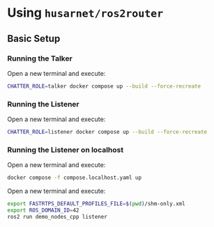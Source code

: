 # Using `husarnet/ros2router`

## Basic Setup

### Running the Talker

Open a new terminal and execute:

```bash
CHATTER_ROLE=talker docker compose up --build --force-recreate
```

### Running the Listener

Open a new terminal and execute:

```bash
CHATTER_ROLE=listener docker compose up --build --force-recreate
```

### Running the Listener on localhost

Open a new terminal and execute:

```bash
docker compose -f compose.localhost.yaml up
```

Open a new terminal and execute:

```bash
export FASTRTPS_DEFAULT_PROFILES_FILE=$(pwd)/shm-only.xml
export ROS_DOMAIN_ID=42
ros2 run demo_nodes_cpp listener
```